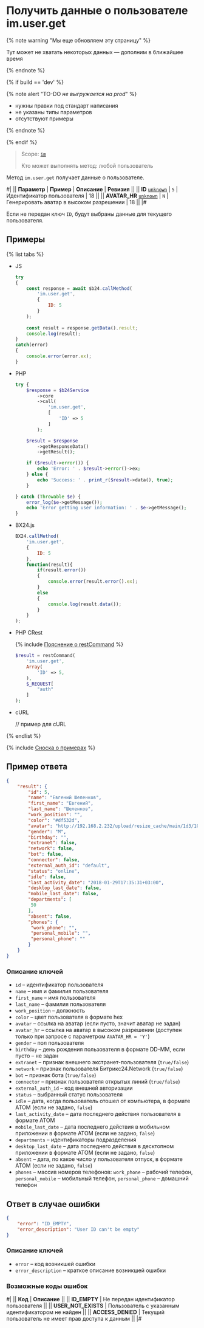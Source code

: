 # Получить данные о пользователе im.user.get

{% note warning "Мы еще обновляем эту страницу" %}

Тут может не хватать некоторых данных — дополним в ближайшее время

{% endnote %}

{% if build == 'dev' %}

{% note alert "TO-DO _не выгружается на prod_" %}

- нужны правки под стандарт написания
- не указаны типы параметров
- отсутствуют примеры

{% endnote %}

{% endif %}

> Scope: [`im`](../../scopes/permissions.md)
>
> Кто может выполнять метод: любой пользователь

Метод `im.user.get` получает данные о пользователе.

#|
|| **Параметр** | **Пример** | **Описание** | **Ревизия** ||
|| **ID**
[`unknown`](../../data-types.md) | `5` | Идентификатор пользователя | 18 ||
|| **AVATAR_HR**
[`unknown`](../../data-types.md) | `N` | Генерировать аватар в высоком разрешении | 18 ||
|#

Если не передан ключ `ID`, будут выбраны данные для текущего пользователя.

## Примеры

{% list tabs %}

- JS


    ```js
    try
    {
    	const response = await $b24.callMethod(
    		'im.user.get',
    		{
    			ID: 5
    		}
    	);
    	
    	const result = response.getData().result;
    	console.log(result);
    }
    catch(error)
    {
    	console.error(error.ex);
    }
    ```

- PHP


    ```php
    try {
        $response = $b24Service
            ->core
            ->call(
                'im.user.get',
                [
                    'ID' => 5
                ]
            );
    
        $result = $response
            ->getResponseData()
            ->getResult();
    
        if ($result->error()) {
            echo 'Error: ' . $result->error()->ex;
        } else {
            echo 'Success: ' . print_r($result->data(), true);
        }
    
    } catch (Throwable $e) {
        error_log($e->getMessage());
        echo 'Error getting user information: ' . $e->getMessage();
    }
    ```

- BX24.js

    ```javascript
    BX24.callMethod(
        'im.user.get',
        {
            ID: 5
        },
        function(result){
            if(result.error())
            {
                console.error(result.error().ex);
            }
            else
            {
                console.log(result.data());
            }
        }
    );
    ```

- PHP CRest

    {% include [Пояснение о restCommand](../_includes/rest-command.md) %}

    ```php
    $result = restCommand(
        'im.user.get',
        Array(
            'ID' => 5,
        ),
        $_REQUEST[
            "auth"
        ]
    );
    ```

- cURL

    // пример для cURL

{% endlist %}

{% include [Сноска о примерах](../../../_includes/examples.md) %}

## Пример ответа

```json
{
    "result": {
        "id": 5,
        "name": "Евгений Шеленков",
        "first_name": "Евгений",
        "last_name": "Шеленков",
        "work_position": "",
        "color": "#df532d",
        "avatar": "http://192.168.2.232/upload/resize_cache/main/1d3/100_100_2/shelenkov.png",
        "gender": "M",
        "birthday": "",
        "extranet": false,
        "network": false,
        "bot": false,
        "connector": false,
        "external_auth_id": "default",
        "status": "online",
        "idle": false,
        "last_activity_date": "2018-01-29T17:35:31+03:00",
        "desktop_last_date": false,
        "mobile_last_date": false,
        "departments": [
         50
        ],
        "absent": false,
        "phones": {
         "work_phone": "",
         "personal_mobile": "",
         "personal_phone": ""
        }
    }
}
```

### Описание ключей

- `id` – идентификатор пользователя
- `name` – имя и фамилия пользователя
- `first_name` – имя пользователя
- `last_name` – фамилия пользователя
- `work_position` – должность
- `color` – цвет пользователя в формате hex
- `avatar` – ссылка на аватар (если пусто, значит аватар не задан)
- `avatar_hr` – ссылка на аватар в высоком разрешении (доступен только при запросе с параметром `AVATAR_HR = 'Y'`)
- `gender` – пол пользователя
- `birthday` – день рождения пользователя в формате DD-MM, если пусто – не задан
- `extranet` – признак внешнего экстранет-пользователя (`true/false`)
- `network` – признак пользователя Битрикс24.Network (`true/false`)
- `bot` – признак бота (`true/false`)
- `connector` – признак пользователя открытых линий (`true/false`)
- `external_auth_id` – код внешней авторизации
- `status` – выбранный статус пользователя
- `idle` – дата, когда пользователь отошел от компьютера, в формате АТОМ (если не задано, `false`)
- `last_activity_date` – дата последнего действия пользователя в формате АТОМ
- `mobile_last_date` – дата последнего действия в мобильном приложении в формате АТОМ (если не задано, `false`)
- `departments` – идентификаторы подразделения
- `desktop_last_date` – дата последнего действия в десктопном приложении в формате АТОМ (если не задано, `false`)
- `absent` – дата, по какое число у пользователя отпуск, в формате АТОМ (если не задано, `false`)
- `phones` – массив номеров телефонов: `work_phone` – рабочий телефон, `personal_mobile` – мобильный телефон, `personal_phone` – домашний телефон

## Ответ в случае ошибки

```json
{
    "error": "ID_EMPTY",
    "error_description": "User ID can't be empty"
}
```

### Описание ключей

- `error` – код возникшей ошибки
- `error_description` – краткое описание возникшей ошибки

### Возможные коды ошибок

#|
|| **Код** | **Описание** ||
|| **ID_EMPTY** | Не передан идентификатор пользователя ||
|| **USER_NOT_EXISTS** | Пользователь с указанным идентификатором не найден ||
|| **ACCESS_DENIED** | Текущий пользователь не имеет прав доступа к данным ||
|#